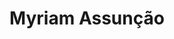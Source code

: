 ---
title: "Myriam Assunção"
draft: false
type: about-us
# post image
image: "/images/ins/about-us/myriam-assuncao.png"
# This is the meta description used by search engines (see https://moz.com/learn/seo/meta-description)
# Recommended length: 50–160 characters (Google truncates snippets to ~155–160 characters)
description: "Network Engineer at INS Institute for Networked Solutions in eastern Switzerland."
# weight determines the order in which the team members are listed in the about us page
weight: 3
email: "myriam.assuncao@ost.ch"
function: 
  - "Network Engineer"
academicTitle:
certifications:
  - "CCNA R&S"
  - "CCNA Instructor"
  - "Bachelor of Design, focus on Game Design"
tags: 
  - "latex"
  - "segmentrouting"
---